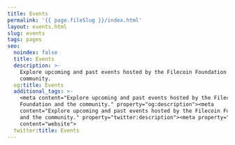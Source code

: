 ```yaml
---
title: Events
permalink: '{{ page.fileSlug }}/index.html'
layout: events.html
slug: events
tags: pages
seo:
  noindex: false
  title: Events
  description: >-
    Explore upcoming and past events hosted by the Filecoin Foundation and the
    community.
  og:title: Events
  additional_tags: >-
    <meta content="Explore upcoming and past events hosted by the Filecoin
    Foundation and the community." property="og:description"><meta
    content="Explore upcoming and past events hosted by the Filecoin Foundation
    and the community." property="twitter:description"><meta property="og:type"
    content="website">
  twitter:title: Events
---
```



